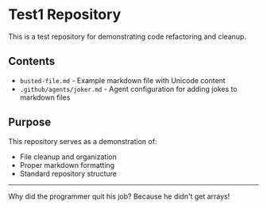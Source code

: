 # Test1 Repository

This is a test repository for demonstrating code refactoring and cleanup.

## Contents

- `busted-file.md` - Example markdown file with Unicode content
- `.github/agents/joker.md` - Agent configuration for adding jokes to markdown files

## Purpose

This repository serves as a demonstration of:
- File cleanup and organization
- Proper markdown formatting
- Standard repository structure

---
Why did the programmer quit his job? Because he didn't get arrays!